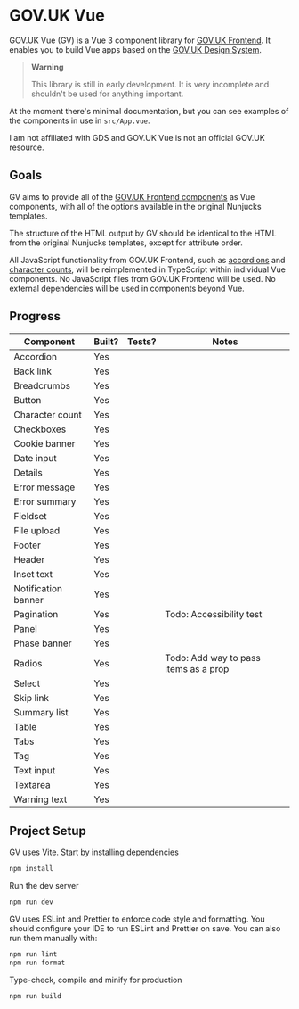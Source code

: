 # GOV.UK Vue

GOV.UK Vue (GV) is a Vue 3 component library for [GOV.UK Frontend](https://github.com/alphagov/govuk-frontend). It enables you to build Vue apps based on the [GOV.UK Design System](https://design-system.service.gov.uk/).

> **Warning**
>
> This library is still in early development. It is very incomplete and shouldn't be used for anything important.

At the moment there's minimal documentation, but you can see examples of the components in use in `src/App.vue`.

I am not affiliated with GDS and GOV.UK Vue is not an official GOV.UK resource.

## Goals

GV aims to provide all of the [GOV.UK Frontend components](https://design-system.service.gov.uk/components/) as Vue components, with all of the options available in the original Nunjucks templates.

The structure of the HTML output by GV should be identical to the HTML from the original Nunjucks templates, except for attribute order.

All JavaScript functionality from GOV.UK Frontend, such as [accordions](https://design-system.service.gov.uk/components/accordion/) and [character counts](https://design-system.service.gov.uk/components/character-count/), will be reimplemented in TypeScript within individual Vue components. No JavaScript files from GOV.UK Frontend will be used. No external dependencies will be used in components beyond Vue.

## Progress

| Component           | Built? | Tests? | Notes                                 |
|---------------------|--------|--------|---------------------------------------|
| Accordion           | Yes    |        |                                       |
| Back link           | Yes    |        |                                       |
| Breadcrumbs         | Yes    |        |                                       |
| Button              | Yes    |        |                                       |
| Character count     | Yes    |        |                                       |
| Checkboxes          | Yes    |        |                                       |
| Cookie banner       | Yes    |        |                                       |
| Date input          | Yes    |        |                                       |
| Details             | Yes    |        |                                       |
| Error message       | Yes    |        |                                       |
| Error summary       | Yes    |        |                                       |
| Fieldset            | Yes    |        |                                       |
| File upload         | Yes    |        |                                       |
| Footer              | Yes    |        |                                       |
| Header              | Yes    |        |                                       |
| Inset text          | Yes    |        |                                       |
| Notification banner | Yes    |        |                                       |
| Pagination          | Yes    |        | Todo: Accessibility test              |
| Panel               | Yes    |        |                                       |
| Phase banner        | Yes    |        |                                       |
| Radios              | Yes    |        | Todo: Add way to pass items as a prop |
| Select              | Yes    |        |                                       |
| Skip link           | Yes    |        |                                       |
| Summary list        | Yes    |        |                                       |
| Table               | Yes    |        |                                       |
| Tabs                | Yes    |        |                                       |
| Tag                 | Yes    |        |                                       |
| Text input          | Yes    |        |                                       |
| Textarea            | Yes    |        |                                       |
| Warning text        | Yes    |        |                                       |

## Project Setup

GV uses Vite. Start by installing dependencies

```sh
npm install
```

Run the dev server

```sh
npm run dev
```

GV uses ESLint and Prettier to enforce code style and formatting. You should configure your IDE to run ESLint and Prettier on save. You can also run them manually with:

```sh
npm run lint
npm run format
```

Type-check, compile and minify for production

```sh
npm run build
```
